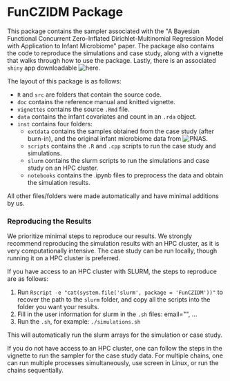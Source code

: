 # FunCZIDM Package

This package contains the sampler associated with the "A Bayesian Functional 
Concurrent Zero-Inflated Dirichlet-Multinomial Regression Model with Application
to Infant Microbiome" paper. The package also contains the code to reproduce the
simulations and case study, along with a vignette that walks through how to use 
the package. Lastly, there is an associated `shiny` app downloadable 
![here](willBeHere).

The layout of this package is as follows:

- `R` and `src` are folders that contain the source code.
- `doc` contains the reference manual and knitted vignette.
- `vignettes` contains the source `.Rmd` file.
- `data` contains the infant covariates and count in an `.rda` object.
- `inst` contains four folders:
  - `extdata` contains the samples obtained from the case study (after burn-in), 
     and the original infant microbiome data from 
     ![PNAS](https://www.pnas.org/doi/full/10.1073/pnas.1409497111#data-availability).
  - `scripts` contains the `.R` and `.cpp` scripts to run the case study and 
    simulations.
  - `slurm` contains the slurm scripts to run the simulations and case study on 
    an HPC cluster.
  - `notebooks` contains the .ipynb files to preprocess the data and obtain the
    simulation results.

All other files/folders were made automatically and have minimal additions by 
us.

### Reproducing the Results

We prioritize minimal steps to reproduce our results. We strongly recommend 
reproducing the simulation results with an HPC cluster, as it is very 
computationally intensive. The case study can be run locally, though running it 
on a HPC cluster is preferred. 

If you have access to an HPC cluster with SLURM, the steps to reproduce are as 
follows:

1) Run `Rscript -e "cat(system.file('slurm', package = 'FunCZIDM'))"` to recover
   the path to the `slurm` folder, and copy all the scripts into the folder you 
   want your results.
2) Fill in the user information for slurm in the `.sh` files: email="", ...
3) Run the `.sh`, for example:
   `./simulations.sh`

This will automatically run the slurm arrays for the simulation or case study.

If you do not have access to an HPC cluster, one can follow the steps in the 
vignette to run the sampler for the case study data. For multiple chains, one 
can run multiple processes simultaneously, use screen in Linux, or run the 
chains sequentially.